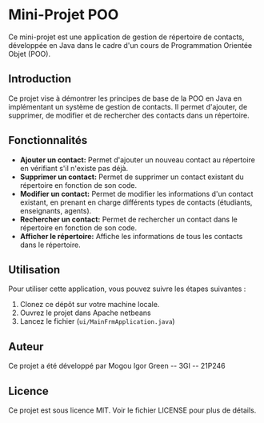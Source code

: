 # Mini-Projet POO

Ce mini-projet est une application de gestion de répertoire de contacts, développée en Java dans le cadre d'un cours de Programmation Orientée Objet (POO).

## Introduction

Ce projet vise à démontrer les principes de base de la POO en Java en implémentant un système de gestion de contacts. Il permet d'ajouter, de supprimer, de modifier et de rechercher des contacts dans un répertoire.

## Fonctionnalités

- **Ajouter un contact:** Permet d'ajouter un nouveau contact au répertoire en vérifiant s'il n'existe pas déjà.
- **Supprimer un contact:** Permet de supprimer un contact existant du répertoire en fonction de son code.
- **Modifier un contact:** Permet de modifier les informations d'un contact existant, en prenant en charge différents types de contacts (étudiants, enseignants, agents).
- **Rechercher un contact:** Permet de rechercher un contact dans le répertoire en fonction de son code.
- **Afficher le répertoire:** Affiche les informations de tous les contacts dans le répertoire.

## Utilisation

Pour utiliser cette application, vous pouvez suivre les étapes suivantes :

1. Clonez ce dépôt sur votre machine locale.
2. Ouvrez le projet dans Apache netbeans
3. Lancez le fichier (`ui/MainFrmApplication.java`)

## Auteur

Ce projet a été développé par Mogou Igor Green -- 3GI -- 21P246

## Licence

Ce projet est sous licence MIT. Voir le fichier LICENSE pour plus de détails.
